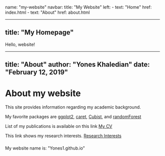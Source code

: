 name: "my-website"
navbar:
  title: "My Website"
  left:
    - text: "Home"
      href: index.html
    - text: "About"
      href: about.html


---
title: "My Homepage"
---

Hello, website!



---
title: "About"
author: "Yones Khaledian"
date: "February 12, 2019"
---
# About my website

This site provides information regarding my academic background.


My favorite packages are [ggplot2](https://cran.r-project.org/web/packages/ggplot2/ggplot2.pdf), [caret](https://cran.r-project.org/web/packages/caret/caret.pdf), [Cubist](https://cran.r-project.org/web/packages/Cubist/Cubist.pdf), and [randomForest](https://cran.r-project.org/web/packages/randomForest/randomForest.pdf)


List of my publications is available on this link [My CV](https://scholar.google.com/citations?user=sWp5BVcAAAAJ&hl=en)

This link shows my research interests. [Research Interests](http://glsi.agron.iastate.edu/glsi/people/yones-khaledian/)


### 

My website name is: "Yones1.github.io"

